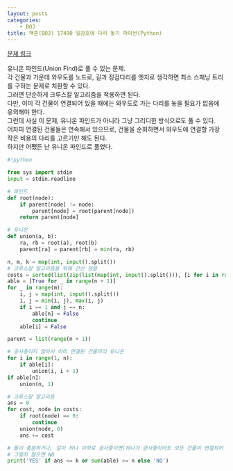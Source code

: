 ```yaml
---
layout: posts
categories:
    - BOJ
title: 백준(BOJ) 17490 일감호에 다리 놓기 파이썬(Python)
---
```


[문제 링크](https://www.acmicpc.net/problem/17490)

유니온 파인드(Union Find)로 풀 수 있는 문제.  
각 건물과 가운데 와우도를 노드로, 길과 징검다리를 엣지로 생각하면 최소 스패닝 트리를 구하는 문제로 치환할 수 있다.  
그러면 단순하게 크루스칼 알고리즘을 적용하면 된다.  
다만, 이미 각 건물이 연결되어 있을 때에는 와우도로 가는 다리를 놓을 필요가 없음에 유의해야 한다.  
그런데 사실 이 문제, 유니온 파인드가 아니라 그냥 그리디한 방식으로도 풀 수 있다.  
어차피 연결된 건물들은 연속해서 있으므로, 건물을 순회하면서 와우도에 연결할 가장 작은 비용의 다리를 고르기만 해도 된다.  
하지만 어쨌든 난 유니온 파인드로 풀었다.

```python
#!python

from sys import stdin
input = stdin.readline

# 파인드
def root(node):
    if parent[node] != node:
        parent[node] = root(parent[node])
    return parent[node]

# 유니온
def union(a, b):
    ra, rb = root(a), root(b)
    parent[ra] = parent[rb] = min(ra, rb)

n, m, k = map(int, input().split())
# 크루스칼 알고리즘을 위해 간선 정렬
costs = sorted(list(zip(list(map(int, input().split())), [i for i in range(1, n + 1)])))
able = [True for _ in range(n + 1)]
for _ in range(m):
    i, j = map(int, input().split())
    i, j = min(i, j), max(i, j)
    if i == 1 and j == n:
        able[n] = False
        continue
    able[i] = False

parent = list(range(n + 1))

# 공사중이지 않아서 이미 연결된 건물끼리 유니온
for i in range(1, n):
    if able[i]:
        union(i, i + 1)
if able[n]:
    union(n, 1)

# 크루스칼 알고리즘
ans = 0
for cost, node in costs:
    if root(node) == 0:
        continue
    union(node, 0)
    ans += cost

# 돌이 충분하거나, 길이 하나 이하로 공사중이면(하나가 공사중이어도 모든 건물이 연결되어 있으므로) YES
# 그렇지 않으면 NO
print('YES' if ans <= k or sum(able) >= n else 'NO')
```
